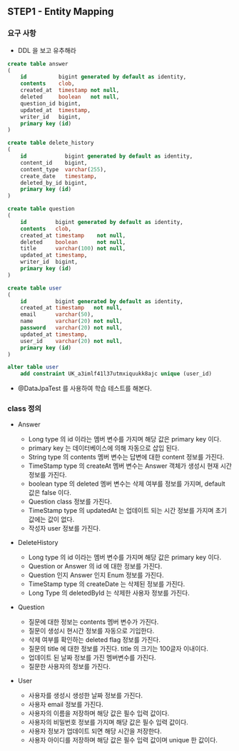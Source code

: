 ## STEP1 - Entity Mapping

### 요구 사항

- DDL 을 보고 유추해라

```sql
create table answer
(
    id          bigint generated by default as identity,
    contents    clob,
    created_at  timestamp not null,
    deleted     boolean   not null,
    question_id bigint,
    updated_at  timestamp,
    writer_id   bigint,
    primary key (id)
)    
```

```sql
create table delete_history
(
    id            bigint generated by default as identity,
    content_id    bigint,
    content_type  varchar(255),
    create_date   timestamp,
    deleted_by_id bigint,
    primary key (id)
)   
```
```sql
create table question
(
    id         bigint generated by default as identity,
    contents   clob,
    created_at timestamp    not null,
    deleted    boolean      not null,
    title      varchar(100) not null,
    updated_at timestamp,
    writer_id  bigint,
    primary key (id)
)
```
```sql
create table user
(
    id         bigint generated by default as identity,
    created_at timestamp   not null,
    email      varchar(50),
    name       varchar(20) not null,
    password   varchar(20) not null,
    updated_at timestamp,
    user_id    varchar(20) not null,
    primary key (id)
)

alter table user
    add constraint UK_a3imlf41l37utmxiquukk8ajc unique (user_id)
```

- @DataJpaTest 를 사용하여 학습 테스트를 해본다.

### class 정의
- Answer 
  - Long type 의 id 이라는 멤버 변수를 가지며 해당 값은 primary key 이다. 
  - primary key 는 데이터베이스에 의해 자동으로 삽입 된다.
  - String type 의 contents 멤버 변수는 답변에 대한 content 정보를 가진다.
  - TimeStamp type 의 createAt 멤버 변수는 Answer 객체가 생성시 현재 시간정보를 가진다.
  - boolean type 의 deleted 멤버 변수는 삭제 여부를 정보를 가지며, default 값은 false 이다.
  - Question class 정보를 가진다.
  - TimeStamp type 의 updatedAt 는 업데이트 되는 시간 정보를 가지며 초기값에는 값이 없다.
  - 작성자 user 정보를 가진다.
  
- DeleteHistory
  - Long type 의 id 이라는 멤버 변수를 가지며 해당 값은 primary key 이다. 
  - Question or Answer 의 id 에 대한 정보를 가진다.
  - Question 인지 Answer 인지 Enum 정보를 가진다.
  - TimeStamp type 의 createDate 는 삭제된 정보를 가진다.
  - Long Type 의 deletedById 는 삭제한 사용자 정보를 가진다.

- Question 
  - 질문에 대한 정보는 contents 멤버 변수가 가진다.
  - 질문이 생성시 현시간 정보를 자동으로 기입한다.
  - 삭제 여부를 확인하는 deleted flag 정보를 가진다.
  - 질문의 title 에 대한 정보를 가진다. title 의 크기는 100글자 이내이다.
  - 업데이트 된 날짜 정보를 가진 멤버변수를 가진다.
  - 질문한 사용자의 정보를 가진다.

- User
  - 사용자를 생성시 생성한 날짜 정보를 가진다.
  - 사용자 email 정보를 가진다.
  - 사용자의 이름을 저장하며 해당 값은 필수 입력 값이다.
  - 사용자의 비밀번호 정보를 가지며 해당 값은 필수 입력 값이다.
  - 사용자 정보가 업데이트 되면 해당 시간을 저장한다.
  - 사용자 아이디를 저장하며 해당 값은 필수 입력 값이며 unique 한 값이다.
